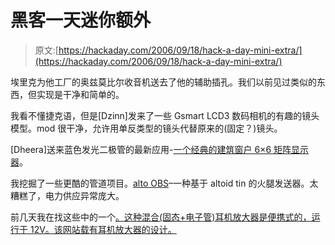 # 黑客一天迷你额外

> 原文:[https://hackaday.com/2006/09/18/hack-a-day-mini-extra/](https://hackaday.com/2006/09/18/hack-a-day-mini-extra/)

埃里克为他工厂的奥兹莫比尔收音机送去了他的辅助插孔。我们以前见过类似的东西，但实现是干净和简单的。

我看不懂捷克语，但是[Dzinn]发来了一些 Gsmart LCD3 数码相机的有趣的镜头模型。mod 很干净，允许用单反类型的镜头代替原来的(固定？)镜头。

[Dheera]送来蓝色发光二极管的最新应用-[一个经典的建筑窗户 6×6 矩阵显示器](http://dheera.net/projects/simdisplay.php)。

我挖掘了一些更酷的管道项目。[alto OBS](http://www.io.com/~n5fc/altoobs.htm)–一种基于 altoid tin 的火腿发送器。太糟糕了，电力供应异常庞大。

前几天我在找这些中的一个[。这种混合(固态+电子管)耳机放大器是便携式的，运行于 12V。该网站载有耳机放大器的设计。](http://www.headphoneamp.co.kr/ftp/sijosae/Gallery/)